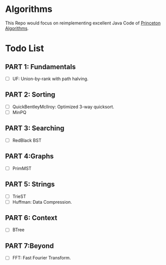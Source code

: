 # Algorithms

This Repo would focus on reimplementing excellent Java Code of [Princeton Algorithms](https://algs4.cs.princeton.edu/code/).

# Todo List

## PART 1: Fundamentals

- [ ] UF: Union-by-rank with path halving.

## PART 2: Sorting

- [ ] QuickBentleyMcllroy: Optimized 3-way quicksort.
- [ ] MinPQ

## PART 3: Searching 

- [ ] RedBlack BST

## PART 4:Graphs

- [ ] PrimMST

## PART 5: Strings

- [ ] TrieST
- [ ] Huffman: Data Compression.

## PART 6: Context 

- [ ] BTree

## PART 7:Beyond

- [ ] FFT: Fast Fourier Transform.